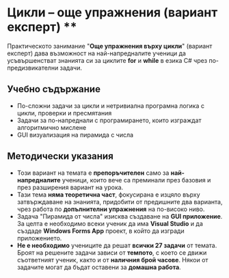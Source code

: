 # Цикли – още упражнения (вариант експерт) **

Практическото занимание "**Oще упражнения върху цикли**" (вариант експерт) дава възможност на най-напредналите ученици да усъвършенстват знанията си за циклите **for** и **while** в езика C# чрез по-предизвикателни задачи.

## Учебно съдържание
 - По-сложни задачи за цикли и нетривиална програмна логика с цикли, проверки и пресмятания
 - Задачи за по-напреднали с програмирането, които изграждат алгоритмично мислене
 - GUI визуализация на пирамида с числа

## Методически указания
  - Този вариант на темата е **препоръчителен** само за **най-напредналите** ученици, които вече са преминали през базовия и през разширения вариант на урока.
  - Тази тема **няма теоретична част**, фокусирана е изцяло върху затвърждаване на знанията, придобити от предишните два варианта, чрез работа по **допълнителни упражнения** на по-високо ниво.
  - Задача "Пирамида от числа" изисква създаване на **GUI приложение**. За целта е необходимо всеки ученик да има **Visual Studio** и да създаде **Windows Forms App** проект, в който да изгради приложението.
  - **Не е необходимо** учениците да решат **всички 27 задачи** от темата. Броят на решените задачи зависи от **темпото**, с което се движи съответният ученик, както и от **наличния брой часове**. Някои от задачите могат да бъдат оставени за **домашна работа**.
